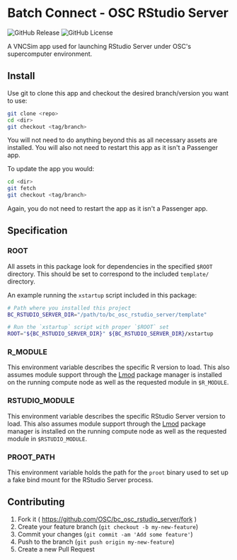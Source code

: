 # Batch Connect - OSC RStudio Server

![GitHub Release](https://img.shields.io/github/release/osc/bc_osc_rstudio_server.svg)
![GitHub License](https://img.shields.io/github/license/osc/bc_osc_rstudio_server.svg)

A VNCSim app used for launching RStudio Server under OSC's supercomputer
environment.

## Install

Use git to clone this app and checkout the desired branch/version you want to
use:

```sh
git clone <repo>
cd <dir>
git checkout <tag/branch>
```

You will not need to do anything beyond this as all necessary assets are
installed. You will also not need to restart this app as it isn't a Passenger
app.

To update the app you would:

```sh
cd <dir>
git fetch
git checkout <tag/branch>
```

Again, you do not need to restart the app as it isn't a Passenger app.

## Specification

### ROOT

All assets in this package look for dependencies in the specified `$ROOT`
directory. This should be set to correspond to the included `template/`
directory.

An example running the `xstartup` script included in this package:

```sh
# Path where you installed this project
BC_RSTUDIO_SERVER_DIR="/path/to/bc_osc_rstudio_server/template"

# Run the `xstartup` script with proper `$ROOT` set
ROOT="${BC_RSTUDIO_SERVER_DIR}" ${BC_RSTUDIO_SERVER_DIR}/xstartup
```

### R_MODULE

This environment variable describes the specific R version to load. This also
assumes module support through the
[Lmod](https://www.tacc.utexas.edu/research-development/tacc-projects/lmod)
package manager is installed on the running compute node as well as the
requested module in `$R_MODULE`.

### RSTUDIO_MODULE

This environment variable describes the specific RStudio Server version to
load. This also assumes module support through the
[Lmod](https://www.tacc.utexas.edu/research-development/tacc-projects/lmod)
package manager is installed on the running compute node as well as the
requested module in `$RSTUDIO_MODULE`.

### PROOT_PATH

This environment variable holds the path for the `proot` binary used to set up
a fake bind mount for the RStudio Server process.

## Contributing

1. Fork it ( https://github.com/OSC/bc_osc_rstudio_server/fork )
2. Create your feature branch (`git checkout -b my-new-feature`)
3. Commit your changes (`git commit -am 'Add some feature'`)
4. Push to the branch (`git push origin my-new-feature`)
5. Create a new Pull Request
